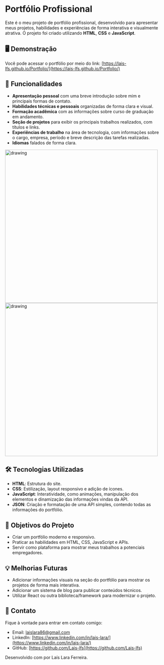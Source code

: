 # Portfólio Profissional
Este é o meu projeto de portfólio profissional, desenvolvido para apresentar meus projetos, habilidades e experiências de forma interativa e visualmente atrativa.
O projeto foi criado utilizando **HTML**, **CSS** e **JavaScript**.


## 🖥️ Demonstração
Você pode acessar o portfólio por meio do link: [https://lais-lfs.github.io/Portfolio/](https://lais-lfs.github.io/Portfolio/)


## 🚀 Funcionalidades

- **Apresentação pessoal** com uma breve introdução sobre mim e principais formas de contato.
- **Habilidades técnicas e pessoais** organizadas de forma clara e visual.
- **Formação acadêmica** com as informações sobre curso de graduação em andamento.
- **Seção de projetos** para exibir os principais trabalhos realizados, com títulos e links.
- **Experiências de trabalho** na área de tecnologia, com informações sobre o cargo, empresa, período e breve descrição das tarefas realizadas.
- **Idiomas** falados de forma clara.
<!-- - **Contato** para facilitar conexões via redes sociais ou e-mail. -->
<img src="./assets/img/portfólio-mobile.png" alt="drawing" height="500px"/><img src="./assets/img/portfólio.png" alt="drawing" height="500px"/>


## 🛠️ Tecnologias Utilizadas

- **HTML**: Estrutura do site.
- **CSS**: Estilização, layout responsivo e adição de ícones.
- **JavaScript**: Interatividade, como animações, manipulação dos elementos e dinamização das informações vindas da API.
- **JSON**: Criação  e formatação de uma API simples, contendo todas as informações do portfólio.

<!-- ## 📂 Estrutura do Projeto

```plaintext
/
├── index.html       # Página principal
├── styles/          # Arquivos CSS
│   ├── main.css     # Estilos principais
│   ├── responsive.css # Estilos para dispositivos móveis
├── scripts/         # Arquivos JavaScript
│   ├── main.js      # Script principal
├── assets/          # Recursos como imagens e ícones
│   ├── img/         # Imagens do portfólio
│   ├── icons/       # Ícones utilizados
```
-->

## 🌟 Objetivos do Projeto
- Criar um portfólio moderno e responsivo.
- Praticar as habilidades em HTML, CSS, JavaScript e APIs.
- Servir como plataforma para mostrar meus trabalhos a potenciais empregadores.

## 💡 Melhorias Futuras
- Adicionar informações visuais na seção do portfólio para mostrar os projetos de forma mais interativa.
- Adicionar um sistema de blog para publicar conteúdos técnicos.
- Utilizar React ou outra biblioteca/framework para modernizar o projeto.


## 📧 Contato
Fique à vontade para entrar em contato comigo:
- Email: laislara86@gmail.com
- LinkedIn: [https://www.linkedin.com/in/lais-lara/](https://www.linkedin.com/in/lais-lara/)
- GitHub: [https://github.com/Lais-lfs](https://github.com/Lais-lfs)


Desenvolvido com por Laís Lara Ferreira.
